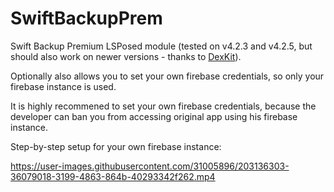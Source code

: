 # SwiftBackupPrem
Swift Backup Premium LSPosed module (tested on v4.2.3 and v4.2.5, but should also work on newer versions - thanks to [DexKit](https://github.com/LuckyPray/DexKit)).

Optionally also allows you to set your own firebase credentials, so only your firebase instance is used.

It is highly recommened to set your own firebase credentials, because the developer can ban you from accessing original app using his firebase instance. 

Step-by-step setup for your own firebase instance:


https://user-images.githubusercontent.com/31005896/203136303-36079018-3199-4863-864b-40293342f262.mp4

